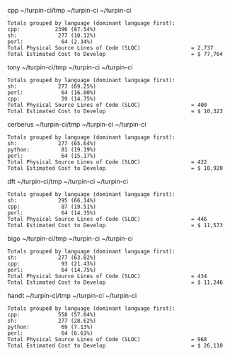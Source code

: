 cpp
~/turpin-ci/tmp ~/turpin-ci
~/turpin-ci
```
Totals grouped by language (dominant language first):
cpp:           2396 (87.54%)
sh:             277 (10.12%)
perl:            64 (2.34%)
Total Physical Source Lines of Code (SLOC)                = 2,737
Total Estimated Cost to Develop                           = $ 77,764
```
tony
~/turpin-ci/tmp ~/turpin-ci
~/turpin-ci
```
Totals grouped by language (dominant language first):
sh:             277 (69.25%)
perl:            64 (16.00%)
cpp:             59 (14.75%)
Total Physical Source Lines of Code (SLOC)                = 400
Total Estimated Cost to Develop                           = $ 10,323
```
cerberus
~/turpin-ci/tmp ~/turpin-ci
~/turpin-ci
```
Totals grouped by language (dominant language first):
sh:             277 (65.64%)
python:          81 (19.19%)
perl:            64 (15.17%)
Total Physical Source Lines of Code (SLOC)                = 422
Total Estimated Cost to Develop                           = $ 10,920
```
dft
~/turpin-ci/tmp ~/turpin-ci
~/turpin-ci
```
Totals grouped by language (dominant language first):
sh:             295 (66.14%)
cpp:             87 (19.51%)
perl:            64 (14.35%)
Total Physical Source Lines of Code (SLOC)                = 446
Total Estimated Cost to Develop                           = $ 11,573
```
bigo
~/turpin-ci/tmp ~/turpin-ci
~/turpin-ci
```
Totals grouped by language (dominant language first):
sh:             277 (63.82%)
cpp:             93 (21.43%)
perl:            64 (14.75%)
Total Physical Source Lines of Code (SLOC)                = 434
Total Estimated Cost to Develop                           = $ 11,246
```
handt
~/turpin-ci/tmp ~/turpin-ci
~/turpin-ci
```
Totals grouped by language (dominant language first):
cpp:            558 (57.64%)
sh:             277 (28.62%)
python:          69 (7.13%)
perl:            64 (6.61%)
Total Physical Source Lines of Code (SLOC)                = 968
Total Estimated Cost to Develop                           = $ 26,110
```
